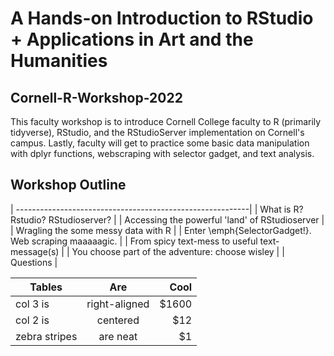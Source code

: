 # A Hands-on Introduction to RStudio + Applications in Art and the Humanities
## Cornell-R-Workshop-2022

This faculty workshop is to introduce Cornell College faculty to R (primarily tidyverse), RStudio, and the RStudioServer implementation on Cornell's campus. Lastly, faculty will get to practice some basic data manipulation with dplyr functions, webscraping with selector gadget, and text analysis. 

## Workshop Outline
| ----------------------------------------------------------|
| What is R? Rstudio? RStudioserver? 					|
| Accessing the powerful 'land' of RStudioserver			|
| Wragling the some messy data with R					|
| Enter \emph{SelectorGadget!}. Web scraping maaaaagic.	|
| From spicy text-mess to useful text-message(s)			|
| You choose part of the adventure: choose wisley			|
| Questions									|

| Tables        | Are           | Cool  |
| ------------- |:-------------:| -----:|
| col 3 is      | right-aligned | $1600 |
| col 2 is      | centered      |   $12 |
| zebra stripes | are neat      |    $1 |